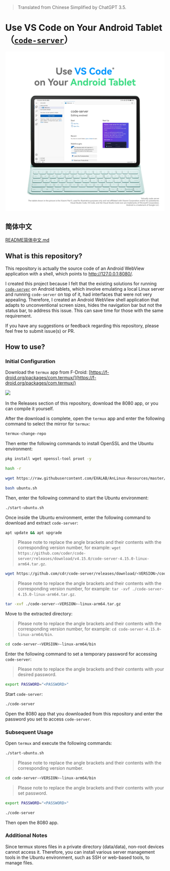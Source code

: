 > Translated from Chinese Simplified by ChatGPT 3.5.

# Use VS Code on Your Android Tablet（[`code-server`](https://coder.com/docs/code-server/)）

![](/ReadmeImageEN.png)

## 简体中文

[README简体中文.md](/README.md)

## What is this repository?

This repository is actually the source code of an Android WebView application with a shell, which points to http://127.0.0.1:8080/.

I created this project because I felt that the existing solutions for running [`code-server`](https://coder.com/docs/code-server/) on Android tablets, which involve emulating a local Linux server and running `code-server` on top of it, had interfaces that were not very appealing. Therefore, I created an Android WebView shell application that adapts to unconventional screen sizes, hides the navigation bar but not the status bar, to address this issue. This can save time for those with the same requirement.

If you have any suggestions or feedback regarding this repository, please feel free to submit issue(s) or PR.

## How to use?

### Initial Configuration

Download the `termux` app from F-Droid: [https://f-droid.org/packages/com.termux/](https://f-droid.org/packages/com.termux/)

[![](https://gitlab.com/fdroid/artwork/-/raw/master/badge/get-it-on-en-us.png)](https://f-droid.org/en/packages/com.termux/)

In the Releases section of this repository, download the 8080 app, or you can compile it yourself.

After the download is complete, open the `termux` app and enter the following command to select the mirror for `termux`:

```bash
termux-change-repo
```

Then enter the following commands to install OpenSSL and the Ubuntu environment:

```bash
pkg install wget openssl-tool proot -y
```

```bash
hash -r
```

```bash
wget https://raw.githubusercontent.com/EXALAB/AnLinux-Resources/master/Scripts/Installer/Ubuntu/ubuntu.sh
```

```bash
bash ubuntu.sh
```

Then, enter the following command to start the Ubuntu environment:

```bash
./start-ubuntu.sh
```

Once inside the Ubuntu environment, enter the following command to download and extract `code-server`:

```bash
apt update && apt upgrade
```

> Please note to replace the angle brackets and their contents with the corresponding version number, for example: `wget https://github.com/coder/code-server/releases/download/v4.15.0/code-server-4.15.0-linux-arm64.tar.gz`.

```bash
wget https://github.com/cdr/code-server/releases/download/<VERSION>/code-server-<VERSION>-linux-arm64.tar.gz
```

> Please note to replace the angle brackets and their contents with the corresponding version number, for example: `tar -xvf ./code-server-4.15.0-linux-arm64.tar.gz`.

```bash
tar -xvf ./code-server-<VERSION>-linux-arm64.tar.gz
```

Move to the extracted directory:

> Please note to replace the angle brackets and their contents with the corresponding version number, for example: `cd code-server-4.15.0-linux-arm64/bin`.

```bash
cd code-server-<VERSION>-linux-arm64/bin
```

Enter the following command to set a temporary password for accessing `code-server`:

> Please note to replace the angle brackets and their contents with your desired password.

```bash
export PASSWORD="<PASSWORD>"
```

Start `code-server`:

```bash
./code-server
```

Open the 8080 app that you downloaded from this repository and enter the password you set to access `code-server`.

### Subsequent Usage

Open `termux` and execute the following commands:

```bash
./start-ubuntu.sh
```

> Please note to replace the angle brackets and their contents with the corresponding version number.

```bash
cd code-server-<VERSION>-linux-arm64/bin
```

> Please note to replace the angle brackets and their contents with your set password.

```bash
export PASSWORD="<PASSWORD>"
```

```bash
./code-server
```

Then open the 8080 app.

### Additional Notes

Since termux stores files in a private directory (data/data), non-root devices cannot access it. Therefore, you can install various server management tools in the Ubuntu environment, such as SSH or web-based tools, to manage files.